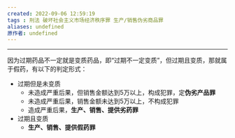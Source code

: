 ```yaml
---
created: 2022-09-06 12:59:19
tags : 刑法 破坏社会主义市场经济秩序罪 生产/销售伪劣商品罪
aliases: undefined
原作者: undefined
---
```

---
因为过期药品不一定就是变质药品，即“过期不一定变质”，但过期且变质，那就属于假药，有以下的判定形式：
* 过期但是未变质
	* 未造成严重后果，但销售金额达到5万以上，构成犯罪，定**伪劣产品罪**
	* 未造成严重后果，销售金额未达到5万以上，不构成犯罪
	* 造成严重后果，**生产、销售、提供劣药罪**
* 过期且变质
	* **生产、销售、提供假药罪**




